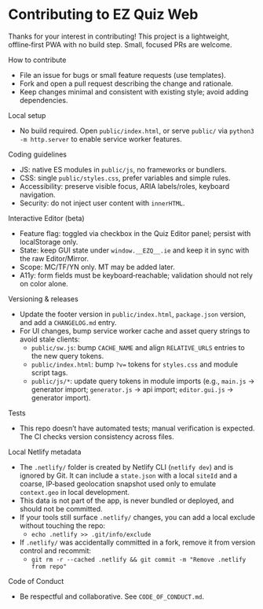 Contributing to EZ Quiz Web
===========================

Thanks for your interest in contributing! This project is a lightweight, offline‑first PWA with no build step. Small, focused PRs are welcome.

How to contribute
- File an issue for bugs or small feature requests (use templates).
- Fork and open a pull request describing the change and rationale.
- Keep changes minimal and consistent with existing style; avoid adding dependencies.

Local setup
- No build required. Open `public/index.html`, or serve `public/` via `python3 -m http.server` to enable service worker features.

Coding guidelines
- JS: native ES modules in `public/js`, no frameworks or bundlers.
- CSS: single `public/styles.css`, prefer variables and simple rules.
- Accessibility: preserve visible focus, ARIA labels/roles, keyboard navigation.
- Security: do not inject user content with `innerHTML`.

Interactive Editor (beta)
- Feature flag: toggled via checkbox in the Quiz Editor panel; persist with localStorage only.
- State: keep GUI state under `window.__EZQ__.ie` and keep it in sync with the raw Editor/Mirror.
- Scope: MC/TF/YN only. MT may be added later.
- A11y: form fields must be keyboard‑reachable; validation should not rely on color alone.

Versioning & releases
- Update the footer version in `public/index.html`, `package.json` version, and add a `CHANGELOG.md` entry.
- For UI changes, bump service worker cache and asset query strings to avoid stale clients:
  - `public/sw.js`: bump `CACHE_NAME` and align `RELATIVE_URLS` entries to the new query tokens.
  - `public/index.html`: bump `?v=` tokens for `styles.css` and module script tags.
  - `public/js/*`: update query tokens in module imports (e.g., `main.js` → generator import; `generator.js` → api import; `editor.gui.js` → generator import).

Tests
- This repo doesn’t have automated tests; manual verification is expected. The CI checks version consistency across files.

Local Netlify metadata
- The `.netlify/` folder is created by Netlify CLI (`netlify dev`) and is ignored by Git. It can include a `state.json` with a local `siteId` and a coarse, IP‑based geolocation snapshot used only to emulate `context.geo` in local development.
- This data is not part of the app, is never bundled or deployed, and should not be committed.
- If your tools still surface `.netlify/` changes, you can add a local exclude without touching the repo:
  - `echo .netlify >> .git/info/exclude`
- If `.netlify/` was accidentally committed in a fork, remove it from version control and recommit:
  - `git rm -r --cached .netlify && git commit -m "Remove .netlify from repo"`

Code of Conduct
- Be respectful and collaborative. See `CODE_OF_CONDUCT.md`.
